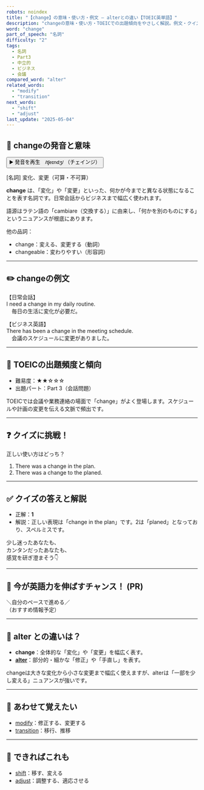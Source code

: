 ```yaml
---
robots: noindex
title: "【change】の意味・使い方・例文 ― alterとの違い【TOEIC英単語】"
description: "changeの意味・使い方・TOEICでの出題傾向をやさしく解説。例文・クイズ付きでalterとの違いもわかりやすく学べます。"
word: "change"
part_of_speech: "名詞"
difficulty: "2"
tags:
  - 名詞
  - Part3
  - 中立的
  - ビジネス
  - 会議
compared_word: "alter"
related_words:
  - "modify"
  - "transition"
next_words:
  - "shift"
  - "adjust"
last_update: "2025-05-04"
---
```


## 🔰 changeの発音と意味

<button class="play-audio" onclick="playTTS('change')">
  <span class="play-audio-main">
    ▶️ 発音を再生　/tʃeɪndʒ/
  </span>
  <span class="play-audio-sub">
    （チェインジ）
  </span>
</button>

[名詞] 変化、変更（可算・不可算）

**change** は、「変化」や「変更」といった、何かが今までと異なる状態になることを表す名詞です。日常会話からビジネスまで幅広く使われます。

語源はラテン語の「cambiare（交換する）」に由来し、「何かを別のものにする」というニュアンスが根底にあります。

他の品詞：  
- change：変える、変更する（動詞）
- changeable：変わりやすい（形容詞）

---

## ✏️ changeの例文

【日常会話】  
I need a change in my daily routine.  
　毎日の生活に変化が必要だ。

【ビジネス英語】  
There has been a change in the meeting schedule.  
　会議のスケジュールに変更がありました。

---

## 🎯 TOEICの出題頻度と傾向

- 難易度：★★☆☆☆
- 出題パート：Part 3（会話問題）

TOEICでは会議や業務連絡の場面で「change」がよく登場します。スケジュールや計画の変更を伝える文脈で頻出です。

---

## ❓ クイズに挑戦！

正しい使い方はどっち？

1. There was a change in the plan.  
2. There was a change to the planed.

---

## ✅ クイズの答えと解説

- 正解：**1**
- 解説：正しい表現は「change in the plan」です。2は「planed」となっており、スペルミスです。

少し迷ったあなたも、  
カンタンだったあなたも、  
感覚を研ぎ澄まそう👇️

---

## 🚀 今が英語力を伸ばすチャンス！ (PR)

<div class="info-center">
＼自分のペースで進める／<br>  
（おすすめ情報予定）
</div>

---

## 🤔  alter との違いは？

- **change**：全体的な「変化」や「変更」を幅広く表す。
- **[alter](/word/alter/)**：部分的・細かな「修正」や「手直し」を表す。

changeは大きな変化から小さな変更まで幅広く使えますが、alterは「一部を少し変える」ニュアンスが強いです。

---

## 🧩 あわせて覚えたい

- [modify](/word/modify/)：修正する、変更する
- [transition](/word/transition/)：移行、推移

---

## 📖 できればこれも

- [shift](/word/shift/)：移す、変える
- [adjust](/word/adjust/)：調整する、適応させる

<!-- cvid: aid39_bid43 -->
